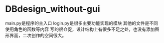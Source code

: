 # DBdesign_without-gui
main.py是程序的主入口
login.py是很多主要功能实现的模块
其他的文件是不同使用角色的函数等内容
写的很仓促，设计结构上有很多不足之处，也没有添加图形界面，二次创作的空间很大。
